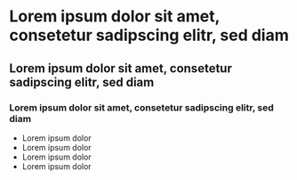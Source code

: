 # Lorem ipsum dolor sit amet, consetetur sadipscing elitr, sed diam
## Lorem ipsum dolor sit amet, consetetur sadipscing elitr, sed diam
### Lorem ipsum dolor sit amet, consetetur sadipscing elitr, sed diam

* Lorem ipsum dolor
* Lorem ipsum dolor
* Lorem ipsum dolor
* Lorem ipsum dolor
